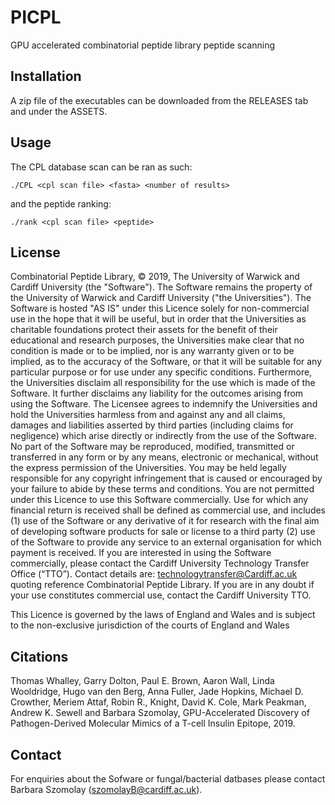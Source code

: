 # PICPL
GPU accelerated combinatorial peptide library peptide scanning

## Installation
A zip file of the executables can be downloaded from the RELEASES tab and under the ASSETS. 

## Usage

The CPL database scan can be ran as such:

```./CPL <cpl scan file> <fasta> <number of results>```

and the peptide ranking:

```./rank <cpl scan file> <peptide>```

## License
Combinatorial Peptide Library, © 2019, The University of Warwick and Cardiff University (the "Software"). The Software remains the property of the University of Warwick and Cardiff University ("the Universities"). The Software is hosted "AS IS" under this Licence solely for non-commercial use in the hope that it will be useful, but in order that the Universities as charitable foundations protect their assets for the benefit of their educational and research purposes, the Universities make clear that no condition is made or to be implied, nor is any warranty given or to be implied, as to the accuracy of the Software, or that it will be suitable for any particular purpose or for use under any specific conditions. Furthermore, the Universities disclaim all responsibility for the use which is made of the Software. It further disclaims any liability for the outcomes arising from using the Software. The Licensee agrees to indemnify the Universities and hold the Universities harmless from and against any and all claims, damages and liabilities asserted by third parties (including claims for negligence) which arise directly or indirectly from the use of the Software. No part of the Software may be reproduced, modified, transmitted or transferred in any form or by any means, electronic or mechanical, without the express permission of the Universities. You may be held legally responsible for any copyright infringement that is caused or encouraged by your failure to abide by these terms and conditions. You are not permitted under this Licence to use this Software commercially. Use for which any financial return is received shall be defined as commercial use, and includes (1) use of the Software or any derivative of it for research with the final aim of developing software products for sale or license to a third party (2) use of the Software to provide any service to an external organisation for which payment is received. If you are interested in using the Software commercially, please contact the Cardiff University Technology Transfer Office (“TTO”). Contact details are: technologytransfer@Cardiff.ac.uk quoting reference Combinatorial Peptide Library. If you are in any doubt if your use constitutes commercial use, contact the Cardiff University TTO.

This Licence is governed by the laws of England and Wales and is subject to the non-exclusive jurisdiction of the courts of England and Wales

## Citations
Thomas Whalley, Garry Dolton, Paul E. Brown, Aaron  Wall, Linda Wooldridge, Hugo van den Berg, Anna Fuller, Jade Hopkins, Michael D. Crowther, Meriem Attaf, Robin R., Knight, David K. Cole, Mark Peakman, Andrew K. Sewell and Barbara Szomolay, 
GPU-Accelerated Discovery of Pathogen-Derived Molecular Mimics of a T-cell Insulin Epitope, 2019.

## Contact
For enquiries about the Sofware or fungal/bacterial datbases please contact Barbara Szomolay (szomolayB@cardiff.ac.uk).
